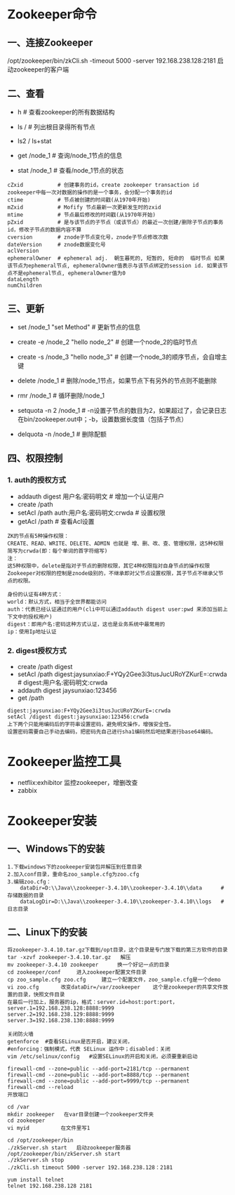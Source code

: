 # Zookeeper命令

## 一、连接Zookeeper

/opt/zookeeper/bin/zkCli.sh -timeout 5000 -server 192.168.238.128:2181 启动zookeeper的客户端

## 二、查看

- h # 查看zookeeper的所有数据结构

- ls / # 列出根目录得所有节点
- ls2 / ls+stat

- get /node_1 # 查询/node_1节点的信息

- stat /node_1 # 查看/node_1节点的状态

```
cZxid           # 创建事务的id，create zookeeper transaction id zookeeper中每一次对数据的操作的是一个事务，会分配一个事务的id
ctime           # 节点被创建的时间戳(从1970年开始)
mZxid           # Mofify 节点最新一次更新发生时的zxid
mtime           # 节点最后修改的时间戳(从1970年开始)
pZxid           # 是与该节点的子节点（或该节点）的最近一次创建/删除子节点的事务id，修改子节点的数据内容不算
cversion        # znode子节点变化号，znode子节点修改次数
dateVersion     # znode数据变化号
aclVersion
ephemeralOwner  # ephemeral adj.  朝生暮死的, 短暂的, 短命的  临时节点 如果该节点为ephemeral节点, ephemeralOwner值表示与该节点绑定的session id. 如果该节点不是ephemeral节点, ephemeralOwner值为0 
dataLength
numChildren
```

## 三、更新

- set /node_1 "set Method"          # 更新节点的信息

- create -e /node_2 "hello node_2"  # 创建一个node_2的临时节点
- create -s /node_3 "hello node_3"  # 创建一个node_3的顺序节点，会自增主键

- delete /node_1 # 删除/node_1节点，如果节点下有另外的节点则不能删除
- rmr /node_1 # 循环删除/node_1

- setquota -n 2 /node_1 # -n设置子节点的数目为2，如果超过了，会记录日志在bin/zookeeper.out中；-b，设置数据长度值（包括子节点）
- delquota -n /node_1 # 删除配额

## 四、权限控制

### 1. auth的授权方式

- addauth digest 用户名:密码明文 # 增加一个认证用户
- create /path
- setAcl /path auth:用户名:密码明文:crwda # 设置权限
- getAcl /path # 查看Acl设置

```
ZK的节点有5种操作权限：
CREATE、READ、WRITE、DELETE、ADMIN 也就是 增、删、改、查、管理权限，这5种权限简写为crwda(即：每个单词的首字符缩写)
注：
这5种权限中，delete是指对子节点的删除权限，其它4种权限指对自身节点的操作权限
Zookeeper对权限的控制是znode级别的，不继承即对父节点设置权限，其子节点不继承父节点的权限。

身份的认证有4种方式：
world：默认方式，相当于全世界都能访问
auth：代表已经认证通过的用户(cli中可以通过addauth digest user:pwd 来添加当前上下文中的授权用户)
digest：即用户名:密码这种方式认证，这也是业务系统中最常用的
ip：使用Ip地址认证
```

### 2. digest授权方式

- create /path digest
- setAcl /path digest:jaysunxiao:F+YQy2Gee3i3tusJucURoYZKurE=:crwda # digest:用户名:密码明文:crwda
- addauth digest jaysunxiao:123456
- get /path

```
digest:jaysunxiao:F+YQy2Gee3i3tusJucURoYZKurE=:crwda
setAcl /digest digest:jaysunxiao:123456:crwda
上下两个只能用编码后的字符串设置密码，避免明文操作，增强安全性。
设置密码需要自己手动去编码，把密码先自己进行sha1编码然后吧结果进行base64编码。

```

# Zookeeper监控工具

- netflix:exhibitor 监控zookeeper，增删改查
- zabbix

# Zookeeper安装

## 一、Windows下的安装

```
1.下载windows下的zookeeper安装包并解压到任意目录
2.加入conf目录，重命名zoo_sample.cfg为zoo.cfg
3.编辑zoo.cfg：
    dataDir=D:\\Java\\zookeeper-3.4.10\\zookeeper-3.4.10\\data      # 存储数据的目录
    dataLogDir=D:\\Java\\zookeeper-3.4.10\\zookeeper-3.4.10\\logs   # 日志目录
```

## 二、Linux下的安装

```
将zookeeper-3.4.10.tar.gz下载到/opt目录，这个目录是专门放下载的第三方软件的目录  
tar -xzvf zookeeper-3.4.10.tar.gz   解压  
mv zookeeper-3.4.10 zookeeper      换一个好记一点的目录  
cd zookeeper/conf     进入zookeeper配置文件目录  
cp zoo_sample.cfg zoo.cfg     建立一个配置文件，zoo_sample.cfg是一个demo  
vi zoo.cfg       改变dataDir=/var/zookeeper    这个是zookeeper的共享文件放置的目录，快照文件目录  
在最后一行加上，服务器的ip，格式：server.id=host:port:port，  
server.1=192.168.238.128:8888:9999  
server.2=192.168.238.129:8888:9999  
server.3=192.168.238.130:8888:9999  

关闭防火墙  
getenforce  #查看SELinux是否开启，建议关闭，  
#enforcing：强制模式，代表 SELinux 运作中；disabled：关闭  
vim /etc/selinux/config   #设置SELinux的开启和关闭，必须要重新启动  

firewall-cmd --zone=public --add-port=2181/tcp --permanent  
firewall-cmd --zone=public --add-port=8888/tcp --permanent  
firewall-cmd --zone=public --add-port=9999/tcp --permanent  
firewall-cmd --reload  
开放端口  
 
cd /var  
mkdir zookeeper   在var目录创建一个zookeeper文件夹  
cd zookeeper       
vi myid          在文件里写1  

cd /opt/zookeeper/bin  
./zkServer.sh start   启动zookeeper服务器    /opt/zookeeper/bin/zkServer.sh start  
./zkServer.sh stop               
./zkCli.sh timeout 5000 -server 192.168.238.128：2181  

yum install telnet  
telnet 192.168.238.128 2181  
```

